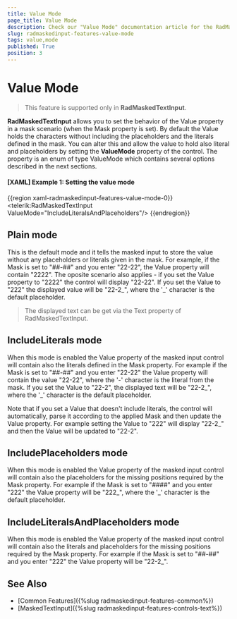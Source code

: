 ```yaml
---
title: Value Mode
page_title: Value Mode
description: Check our "Value Mode" documentation article for the RadMaskedInput WPF control.
slug: radmaskedinput-features-value-mode
tags: value,mode
published: True
position: 3
---
```


# Value Mode

> This feature is supported only in __RadMaskedTextInput__.

__RadMaskedTextInput__ allows you to set the behavior of the Value property in a mask scenario (when the Mask property is set). By default the Value holds the characters without including the placeholders and the literals defined in the mask. You can alter this and allow the value to hold also literal and placeholders by setting the __ValueMode__ property of the control. The property is an enum of type ValueMode which contains several options described in the next sections.

#### __[XAML] Example 1: Setting the value mode__
{{region xaml-radmaskedinput-features-value-mode-0}}
	<telerik:RadMaskedTextInput ValueMode="IncludeLiteralsAndPlaceholders"/>
{{endregion}}

## Plain mode

This is the default mode and it tells the masked input to store the value without any placeholders or literals given in the mask. For example, if the Mask is set to "##-##" and you enter "22-22", the Value property will contain "2222". The oposite scenario also applies - if you set the Value property to "2222" the control will display "22-22". If you set the Value to "222" the displayed value will be "22-2_", where the '_' character is the default placeholder.

> The displayed text can be get via the Text property of RadMaskedTextInput.

## IncludeLiterals mode

When this mode is enabled the Value property of the masked input control will contain also the literals defined in the Mask property. For example if the Mask is set to "##-##" and you enter "22-22" the Value property will contain the value "22-22", where the '-' character is the literal from the mask. If you set the Value to "22-2", the displayed text will be "22-2_", where the '_' character is the default placeholder.

Note that if you set a Value that doesn't include literals, the control will automatically, parse it according to the applied Mask and then update the Value property. For example setting the Value to "222" will display "22-2_" and then the Value will be updated to "22-2".

## IncludePlaceholders mode

When this mode is enabled the Value property of the masked input control will contain also the placeholders for the missing positions required by the Mask property. For example if the Mask is set to "####" and you enter "222" the Value property will be "222_", where the '_' character is the default placeholder.

## IncludeLiteralsAndPlaceholders mode

When this mode is enabled the Value property of the masked input control will contain also the literals and placeholders for the missing positions required by the Mask property. For example if the Mask is set to "##-##" and you enter "222" the Value property will be "22-2_".
 
## See Also
 * [Common Features]({%slug radmaskedinput-features-common%})
 * [MaskedTextInput]({%slug radmaskedinput-features-controls-text%})
